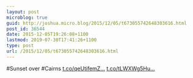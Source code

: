 ```yaml
---
layout: post
microblog: true
guid: http://joshua.micro.blog/2015/12/05/t673055742648303616.html
post_id: 36544
date: 2015-12-05T19:26:08+1100
lastmod: 2019-07-30T17:41:26+1100
type: post
url: /2015/12/05/t673055742648303616.html
---
```

#Sunset over #Cairns [t.co/qeUtifemZ...](https://t.co/qeUtifemZu) [t.co/tLWXWg5Hu...](https://t.co/tLWXWg5Hun)
